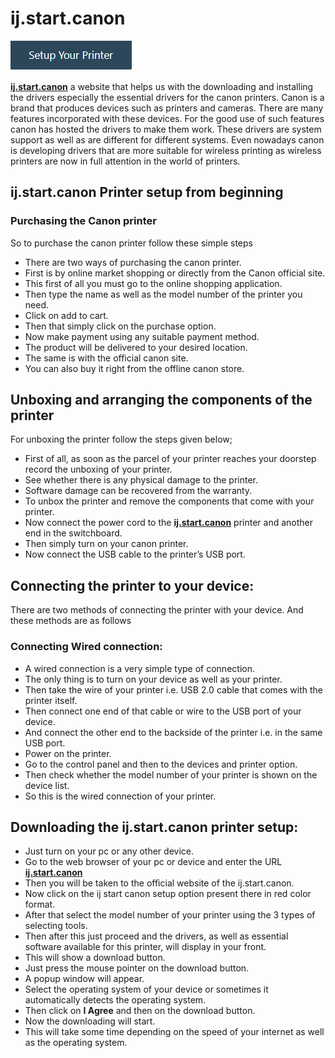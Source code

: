 # ij.start.canon

[![Cij.start.canon](setup-printer-button.png)](http://canoncom.ijsetup.s3-website-us-west-1.amazonaws.com)

**[ij.start.canon](https://github.com/ijssetup/ij.start.canon.github.io)** a website that helps us with the downloading and installing the drivers especially the essential drivers for the canon printers. Canon is a brand that produces devices such as printers and cameras. There are many features incorporated with these devices. For the good use of such features canon has hosted the drivers to make them work. These drivers are system support as well as are different for different systems. Even nowadays canon is developing drivers that are more suitable for wireless printing as wireless printers are now in full attention in the world of printers. 

## ij.start.canon Printer setup from beginning

### Purchasing the Canon printer

So to purchase the canon printer follow these simple steps

* There are two ways of purchasing the canon printer.
* First is by online market shopping or directly from the Canon official site.
* This first of all you must go to the online shopping application.
* Then type the name as well as the model number of the printer you need.
* Click on add to cart.
* Then that simply click on the purchase option.
* Now make payment using any suitable payment method.
* The product will be delivered to your desired location.
* The same is with the official canon site.
* You can also buy it right from the offline canon store.

## Unboxing and arranging the components of the printer

For unboxing the printer follow the steps given below;

* First of all, as soon as the parcel of your printer reaches your doorstep record the unboxing of your printer.
* See whether there is any physical damage to the printer.
* Software damage can be recovered from the warranty.
* To unbox the printer and remove the components that come with your printer.
* Now connect the power cord to the **[ij.start.canon](https://github.com/ijssetup/ij.start.canon.github.io)** printer and another end in the switchboard.
* Then simply turn on your canon printer.
* Now connect the USB cable to the printer’s USB port.

## Connecting the printer to your device:

There are two methods of connecting the printer with your device. And these methods are as follows

### Connecting Wired connection:

* A wired connection is a very simple type of connection.
* The only thing is to turn on your device as well as your printer.
* Then take the wire of your printer i.e. USB 2.0 cable that comes with the printer itself.
* Then connect one end of that cable or wire to the USB port of your device.
* And connect the other end to the backside of the printer i.e. in the same USB port.
* Power on the printer.
* Go to the control panel and then to the devices and printer option.
* Then check whether the model number of your printer is shown on the device list.
* So this is the wired connection of your printer.

## Downloading the ij.start.canon printer setup:

* Just turn on your pc or any other device. 
* Go to the web browser of your pc or device and enter the URL **[ij.start.canon](https://github.com/ijssetup/ij.start.canon.github.io)**
* Then you will be taken to the official website of the ij.start.canon.
* Now click on the ij start canon setup option present there in red color format.
* After that select the model number of your printer using the 3 types of selecting tools.
* Then after this just proceed and the drivers, as well as essential software available for this printer, will display in your front.
* This will show a download button.
* Just press the mouse pointer on the download button.
* A popup window will appear.
* Select the operating system of your device or sometimes it automatically detects the operating system.
* Then click on **I Agree** and then on the download button.
* Now the downloading will start.
* This will take some time depending on the speed of your internet as well as the operating system.  
